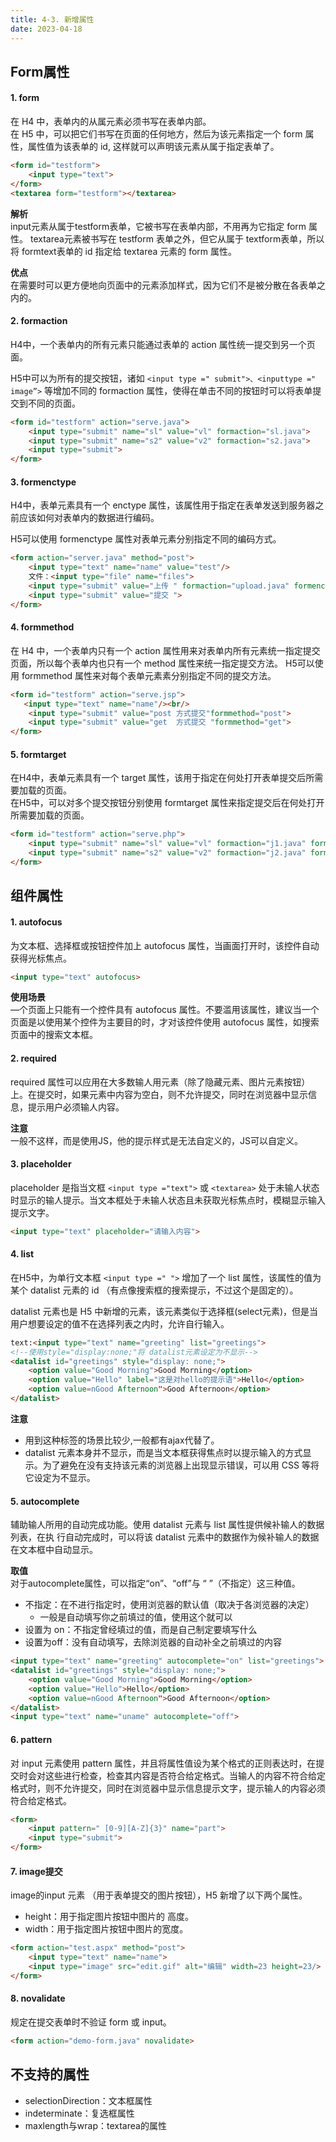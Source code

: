 ```yaml
---
title: 4-3. 新增属性
date: 2023-04-18
---
```

## Form属性
#### 1. form
在 H4 中，表单内的从属元素必须书写在表单内部。  
在 H5 中，可以把它们书写在页面的任何地方，然后为该元素指定一个 form 属性，属性值为该表单的 id, 这样就可以声明该元素从属于指定表单了。

```html
<form id="testform">
    <input type="text">
</form>
<textarea form="testform"></textarea>
```
**解析**  
input元素从属于testform表单，它被书写在表单内部，不用再为它指定 form 属性。 textarea元素被书写在 testform 表单之外，但它从属于 textform表单，所以将 formtext表单的 id 指定给 textarea 元素的 form 属性。

**优点**  
在需要时可以更方便地向页面中的元素添加样式，因为它们不是被分散在各表单之内的。

#### 2. formaction
H4中，一个表单内的所有元素只能通过表单的 action 属性统一提交到另一个页面。  

H5中可以为所有的提交按钮，诸如 `<input type =" submit">、<inputtype =" image”>` 等增加不同的 formaction 属性，使得在单击不同的按钮时可以将表单提交到不同的页面。
```html
<form id="testform" action="serve.java">
    <input type="submit" name="sl" value="vl" formaction="sl.java">
    <input type="submit" name="s2" value="v2" formaction="s2.java"> 
    <input type="submit">
</form>
```


#### 3. formenctype
H4中，表单元素具有一个 enctype 属性，该属性用于指定在表单发送到服务器之前应该如何对表单内的数据进行编码。  

H5可以使用 formenctype 属性对表单元素分别指定不同的编码方式。
```html
<form action="server.java" method="post">
    <input type="text" name="name" value="test"/>
    文件：<input type="file" name="files">
    <input type="submit" value="上传 " formaction="upload.java" formenctype="multipart/form-data">
    <input type="submit" value="提交 ">
</form>
```

#### 4. formmethod
在 H4 中，一个表单内只有一个 action 属性用来对表单内所有元素统一指定提交页面，所以每个表单内也只有一个 method 属性来统一指定提交方法。
H5可以使用 formmethod 属性来对每个表单元素素分别指定不同的提交方法。
```html
<form id="testform" action="serve.jsp">
   <input type="text" name="name"/><br/>
    <input type="submit" value="post 方式提交"formmethod="post">
    <input type="submit" value="get  方式提交 "formmethod="get">
</form>
```

#### 5. formtarget
在H4中，表单元素具有一个 target 属性，该用于指定在何处打开表单提交后所需要加载的页面。  
在H5中，可以对多个提交按钮分别使用 formtarget 属性来指定提交后在何处打开所需要加载的页面。
```html
<form id="testform" action="serve.php">
    <input type="submit" name="sl" value="vl" formaction="j1.java" formtarget="_self"> 
    <input type="submit" name="s2" value="v2" formaction="j2.java" formtarget="_blank">
</form>
```

## 组件属性
#### 1. autofocus
为文本框、选择框或按钮控件加上 autofocus 属性，当画面打开时，该控件自动获得光标焦点。
```html
<input type="text" autofocus>
```
**使用场景**  
—个页面上只能有一个控件具有 autofocus 属性。不要滥用该属性，建议当一个页面是以使用某个控件为主要目的时，才对该控件使用 autofocus 属性，如搜索页面中的搜索文本框。

#### 2. required
required 属性可以应用在大多数输人用元素（除了隐藏元素、图片元素按钮）上。在提交时，如果元素中内容为空白，则不允许提交，同时在浏览器中显示信息，提示用户必须输人内容。  


**注意**  
一般不这样，而是使用JS，他的提示样式是无法自定义的，JS可以自定义。

#### 3. placeholder
placeholder 是指当文框 `<input type ="text">` 或 `<textarea>` 处于未输人状态时显示的输人提示。当文本框处于未输人状态且未获取光标焦点时，模糊显示输入提示文字。
```html
<input type="text" placeholder="请输入内容">
```

#### 4. list
在H5中，为单行文本框 `<input type =" ">` 增加了一个 list 属性，该属性的值为某个 datalist 元素的 id （有点像搜索框的搜索提示，不过这个是固定的）。  

datalist 元素也是 H5 中新增的元素，该元素类似于选择框(select元素)，但是当用户想要设定的值不在选择列表之内时，允许自行输入。  
```html
text:<input type="text" name="greeting" list="greetings">
<!--使用style="display:none;"将 datalist元素设定为不显示-->
<datalist id="greetings" style="display: none;">
    <option value="Good Morning">Good Morning</option>
    <option value="Hello" label="这是对hello的提示语">Hello</option>
    <option value=nGood Afternoon">Good Afternoon</option>
</datalist>
```

**注意**  
- 用到这种标签的场景比较少,一般都有ajax代替了。
- datalist 元素本身并不显示，而是当文本框获得焦点时以提示输入的方式显示。为了避免在没有支持该元素的浏览器上出现显示错误，可以用 CSS 等将它设定为不显示。

#### 5. autocomplete
辅助输人所用的自动完成功能。使用 datalist 元素与 list 属性提供候补输人的数据列表，在执
行自动完成时，可以将该 datalist 元素中的数据作为候补输人的数据在文本框中自动显示。

**取值**  
对于autocomplete属性，可以指定“on”、“off”与 “ ”（不指定）这三种值。
- 不指定：在不进行指定时，使用浏览器的默认值（取决于各浏览器的决定）
    - 一般是自动填写你之前填过的值，使用这个就可以
- 设置为 on：不指定曾经填过的值，而是自己制定要填写什么
- 设置为off：没有自动填写，去除浏览器的自动补全之前填过的内容

```html
<input type="text" name="greeting" autocomplete="on" list="greetings">
<datalist id="greetings" style="display: none;">
    <option value="Good Morning">Good Morning</option>
    <option value="Hello">Hello</option>
    <option value=nGood Afternoon">Good Afternoon</option>
</datalist>
<input type="text" name="uname" autocomplete="off">
```

#### 6. pattern
对 input 元素使用 pattern 属性，并且将属性值设为某个格式的正则表达时，在提交时会对这些进行检查，检查其内容是否符合给定格式。当输人的内容不符合给定格式时，则不允许提交，同时在浏览器中显示信息提示文字，提示输人的内容必须符合给定格式。
```html
<form>
    <input pattern=" [0-9][A-Z]{3}" name="part">
    <input type="submit">
</form>
```

#### 7. image提交
image的input 元素 （用于表单提交的图片按钮），H5 新增了以下两个属性。
- height：用于指定图片按钮中图片的 高度。
- width：用于指定图片按钮中图片的宽度。
```html
<form action="test.aspx" method="post">
    <input type="text" name="name">
    <input type="image" src="edit.gif" alt="编辑" width=23 height=23/>
</form>
```

#### 8. novalidate
规定在提交表单时不验证 form 或 input。
```html
<form action="demo-form.java" novalidate>
```


## 不支持的属性
- selectionDirection：文本框属性
- indeterminate：复选框属性
- maxlength与wrap：textarea的属性